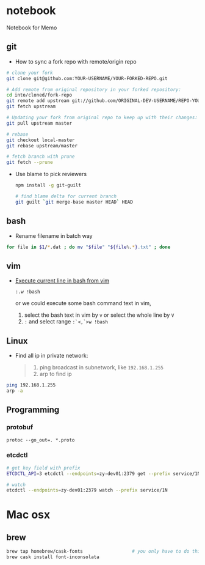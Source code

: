 # notebook
Notebook for Memo

## git

- How to sync a fork repo with remote/origin repo

```bash
# clone your fork
git clone git@github.com:YOUR-USERNAME/YOUR-FORKED-REPO.git

# Add remote from original repository in your forked repository:
cd into/cloned/fork-repo
git remote add upstream git://github.com/ORIGINAL-DEV-USERNAME/REPO-YOU-FORKED-FROM.git
git fetch upstream

# Updating your fork from original repo to keep up with their changes:
git pull upstream master

# rebase
git checkout local-master
git rebase upstream/master

# fetch branch with prune
git fetch --prune
```



* Use blame to pick reviewers

  ```bash
  npm install -g git-guilt
  
  # find blame delta for current branch
  git guilt `git merge-base master HEAD` HEAD
  ```




## bash ##

- Rename filename in batch way

```bash
for file in $1/*.dat ; do mv "$file" "${file%.*}.txt" ; done
```

## vim ##

- [Execute current line in bash from vim](https://stackoverflow.com/questions/19883917/execute-current-line-in-bash-from-vim)

    `:.w !bash`

    or we could execute some bash command text in vim,
    1. select the bash text in vim by `v` or select the whole line by `V`
    2. `:` and select range ```:`<,`>w !bash```


## Linux

- Find all ip in private network:
    > 1. ping broadcast in subnetwork, like `192.168.1.255`
    > 2. arp to find ip

```bash
ping 192.168.1.255
arp -a
```

## Programming

### protobuf

`protoc --go_out=. *.proto`


### etcdctl

```bash
# get key field with prefix
ETCDCTL_API=3 etcdctl --endpoints=zy-dev01:2379 get --prefix service/1N

# watch
etcdctl --endpoints=zy-dev01:2379 watch --prefix service/1N
```


# Mac osx

## brew

```bash
brew tap homebrew/cask-fonts                  # you only have to do this once!
brew cask install font-inconsolata
```
